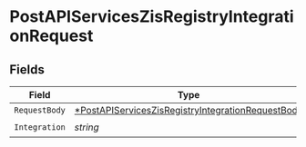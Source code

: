 # PostAPIServicesZisRegistryIntegrationRequest


## Fields

| Field                                                                                                                            | Type                                                                                                                             | Required                                                                                                                         | Description                                                                                                                      |
| -------------------------------------------------------------------------------------------------------------------------------- | -------------------------------------------------------------------------------------------------------------------------------- | -------------------------------------------------------------------------------------------------------------------------------- | -------------------------------------------------------------------------------------------------------------------------------- |
| `RequestBody`                                                                                                                    | [*PostAPIServicesZisRegistryIntegrationRequestBody](../../models/operations/postapiserviceszisregistryintegrationrequestbody.md) | :heavy_minus_sign:                                                                                                               | N/A                                                                                                                              |
| `Integration`                                                                                                                    | *string*                                                                                                                         | :heavy_check_mark:                                                                                                               | N/A                                                                                                                              |